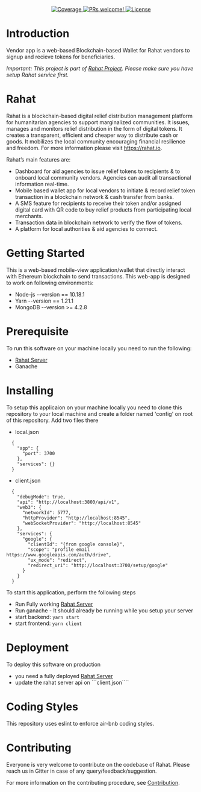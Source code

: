 <p align="center">
   <a href="https://coveralls.io/github/esatya/rahat-vendor?branch=master">
    <img src="https://coveralls.io/repos/github/esatya/rahat-vendor/badge.svg?branch=master" alt="Coverage" />
  </a>
  <a href="https://github.com/esatya/rahat-vendor/blob/master/CONTRIBUTING.md">
    <img src="https://img.shields.io/badge/PRs-welcome-brightgreen.svg" alt="PRs welcome!" />
  </a>
  <a href="https://github.com/esatya/rahat-vendor/blob/master/LICENSE">
    <img src="https://img.shields.io/badge/License-AGPL_v3-blue.svg" alt="License" />
  </a>
</p>

# Introduction
Vendor app is a web-based Blockchain-based Wallet for Rahat vendors to signup and recieve tokens for beneficiaries.

_Important: This project is part of [Rahat Project](https://github.com/esatya/rahat). Please make sure you have setup Rahat service first._

# Rahat
Rahat is a blockchain-based digital relief distribution management platform for humanitarian agencies to support marginalized communities. It issues, manages and monitors relief distribution in the form of digital tokens. It creates a transparent, efficient and cheaper way to distribute cash or goods. It mobilizes the local community encouraging financial resilience and freedom. For more information please visit https://rahat.io.

Rahat’s main features are:
- Dashboard for aid agencies to issue relief tokens to recipients & to onboard local community vendors. Agencies can audit all transactional information real-time. 
- Mobile based wallet app for local vendors to initiate & record relief token transaction in a blockchain network & cash transfer from banks.
- A SMS feature for recipients to receive their token and/or assigned digital card with QR code to buy relief products from participating local merchants.
- Transaction data in blockchain network to verify the flow of tokens.
- A platform for local authorities & aid agencies to connect.

# Getting Started

This is a web-based mobile-view application/wallet that directly interact with Ethereum blockchain to send transactions. This web-app is designed to work on following environments:

* Node-js --version == 10.18.1
* Yarn --version == 1.21.1
* MongoDB --version >= 4.2.8

# Prerequisite

To run this software on your machine locally you need to run the following:

* [Rahat Server](https://github.com/esatya/rahat)
* Ganache

# Installing

To setup this applicaion on your machine locally you need to clone this repository to your local machine and create a folder named 'config' on root of this repository. Add two files there

* local.json
```
  {
    "app": {
      "port": 3700
    },
    "services": {}
  }
```
* client.json
```
  {
    "debugMode": true,
    "api": "http://localhost:3800/api/v1",
    "web3": {
      "networkId": 5777,
      "httpProvider": "http://localhost:8545",
      "webSocketProvider": "http://localhost:8545"
    },
    "services": {
      "google": {
        "clientId": "{from google console}",
        "scope": "profile email https://www.googleapis.com/auth/drive",
        "ux_mode": "redirect",
        "redirect_uri": "http://localhost:3700/setup/google"
      }
    }
  }
```
  
To start this application, perform the following steps

* Run Fully working [Rahat Server](https://github.com/esatya/rahat)
* Run ganache - It should already be running while you setup your server
* start backend: ```yarn start```
* start frontend:  ```yarn client```

# Deployment
To deploy this software on production 

* you need a fully deployed [Rahat Server](https://github.com/esatya/rahat)
* update the rahat server api on ```client.json````
# Coding Styles
This repository uses eslint to enforce air-bnb coding styles.

# Contributing
Everyone is very welcome to contribute on the codebase of Rahat. Please reach us in Gitter in case of any query/feedback/suggestion.

For more information on the contributing procedure, see [Contribution](https://github.com/esatya/rahat-vendor/blob/master/CONTRIBUTING.md).
